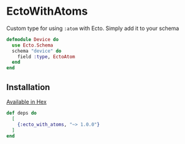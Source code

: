 # EctoWithAtoms

Custom type for using `:atom` with Ecto.
Simply add it to your schema

```elixir
defmodule Device do
  use Ecto.Schema
  schema "device" do
    field :type, EctoAtom
  end
end
```


## Installation

[Available in Hex](https://hex.pm/packages/ecto_with_atoms/1.0.0)

```elixir
def deps do
  [
    {:ecto_with_atoms, "~> 1.0.0"}
  ]
end
```


